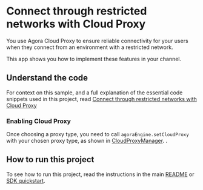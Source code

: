 # Connect through restricted networks with Cloud Proxy

You use Agora Cloud Proxy to ensure reliable connectivity for your users when they connect from an environment with a restricted network.

This app shows you how to implement these features in your channel.

## Understand the code

For context on this sample, and a full explanation of the essential code snippets used in this project, read [Connect through restricted networks with Cloud Proxy](https://docs-beta.agora.io/en/video-calling/develop/cloud-proxy)

### Enabling Cloud Proxy

Once choosing a proxy type, you need to call `agoraEngine.setCloudProxy` with your chosen proxy type, as shown in [CloudProxyManager](CloudProxyView.swift#L18). .

## How to run this project

To see how to run this project, read the instructions in the main [README](../README.md) or [SDK quickstart](https://docs-beta.agora.io/en/video-calling/get-started/get-started-sdk).


